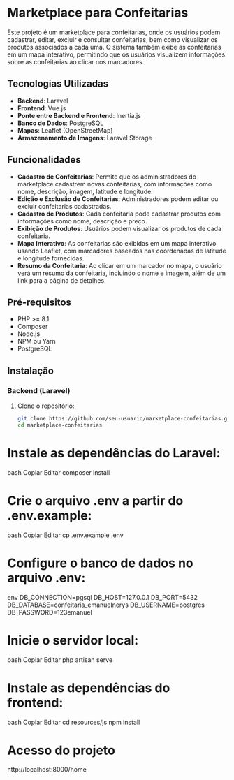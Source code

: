 # Marketplace para Confeitarias

Este projeto é um marketplace para confeitarias, onde os usuários podem cadastrar, editar, excluir e consultar confeitarias, bem como visualizar os produtos associados a cada uma. O sistema também exibe as confeitarias em um mapa interativo, permitindo que os usuários visualizem informações sobre as confeitarias ao clicar nos marcadores.


## Tecnologias Utilizadas

- **Backend**: Laravel
- **Frontend**: Vue.js
- **Ponte entre Backend e Frontend**: Inertia.js
- **Banco de Dados**: PostgreSQL
- **Mapas**: Leaflet (OpenStreetMap)
- **Armazenamento de Imagens**: Laravel Storage

## Funcionalidades

- **Cadastro de Confeitarias**: Permite que os administradores do marketplace cadastrem novas confeitarias, com informações como nome, descrição, imagem, latitude e longitude.
- **Edição e Exclusão de Confeitarias**: Administradores podem editar ou excluir confeitarias cadastradas.
- **Cadastro de Produtos**: Cada confeitaria pode cadastrar produtos com informações como nome, descrição e preço.
- **Exibição de Produtos**: Usuários podem visualizar os produtos de cada confeitaria.
- **Mapa Interativo**: As confeitarias são exibidas em um mapa interativo usando Leaflet, com marcadores baseados nas coordenadas de latitude e longitude fornecidas.
- **Resumo da Confeitaria**: Ao clicar em um marcador no mapa, o usuário verá um resumo da confeitaria, incluindo o nome e imagem, além de um link para a página de detalhes.

## Pré-requisitos

- PHP >= 8.1
- Composer
- Node.js
- NPM ou Yarn
- PostgreSQL

## Instalação

### Backend (Laravel)

1. Clone o repositório:
   ```bash
   git clone https://github.com/seu-usuario/marketplace-confeitarias.git
   cd marketplace-confeitarias

# Instale as dependências do Laravel:
bash
Copiar
Editar
composer install

# Crie o arquivo .env a partir do .env.example:

bash
Copiar
Editar
cp .env.example .env

# Configure o banco de dados no arquivo .env:

env
DB_CONNECTION=pgsql
DB_HOST=127.0.0.1
DB_PORT=5432
DB_DATABASE=confeitaria_emanuelnerys
DB_USERNAME=postgres
DB_PASSWORD=123emanuel

# Inicie o servidor local:

bash
Copiar
Editar
php artisan serve

# Instale as dependências do frontend:
bash
Copiar
Editar
cd resources/js
npm install

# Acesso do projeto
http://localhost:8000/home